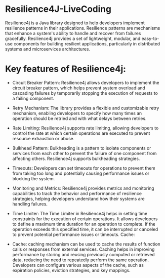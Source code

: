 # Resilience4J-LiveCoding

Resilience4j is a Java library designed to help developers implement resilience patterns in their applications. Resilience patterns are mechanisms that enhance a system's ability to handle and recover from failures gracefully. Resilience4j provides a set of lightweight, modular, and easy-to-use components for building resilient applications, particularly in distributed systems and microservices architectures.

# Key features of Resilience4j:

- Circuit Breaker Pattern: Resilience4j allows developers to implement the circuit breaker pattern, which helps prevent system overload and cascading failures by temporarily stopping the execution of requests to a failing component.

- Retry Mechanism: The library provides a flexible and customizable retry mechanism, enabling developers to specify how many times an operation should be retried and with what delays between retries.

- Rate Limiting: Resilience4j supports rate limiting, allowing developers to control the rate at which certain operations are executed to prevent resource exhaustion or abuse.

- Bulkhead Pattern: Bulkheading is a pattern to isolate components or services from each other to prevent the failure of one component from affecting others. Resilience4j supports bulkheading strategies.

- Timeouts: Developers can set timeouts for operations to prevent them from taking too long and potentially causing performance issues or blocking the system.

- Monitoring and Metrics: Resilience4j provides metrics and monitoring capabilities to track the behavior and performance of resilience strategies, helping developers understand how their systems are handling failures.

- Time Limiter: The Time Limiter in Resilience4j helps in setting time constraints for the execution of certain operations.
It allows developers to define a maximum time duration for an operation to complete. If the operation exceeds this specified time, it can be interrupted or canceled to prevent potential performance issues or timeouts.
Cache:

- Cache: caching mechanism can be used to cache the results of function calls or responses from external services.
Caching helps in improving performance by storing and reusing previously computed or retrieved data, reducing the need to repeatedly perform the same operation.
Developers can configure various aspects of the cache, such as expiration policies, eviction strategies, and key mappings.
